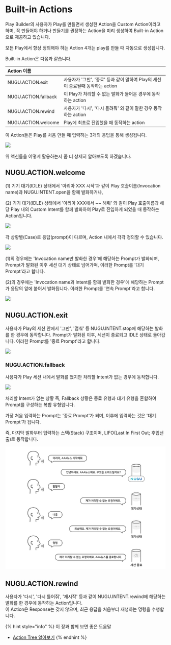 # Built-in Actions

Play Builder의 사용자가 Play를 만들면서 생성한 Action을 Custom Action이라고 하며, 꼭 만들어야 하거나 만들기를 권장하는 Action을 미리 생성하여 Built-in Action으로 제공하고 있습니다.

모든 Play에서 항상 정의해야 하는 Action 4개는 play를 만들 때 자동으로 생성됩니다.

Built-in Action은 다음과 같습니다.

| Action 이름 |  |
| :--- | :--- |
| NUGU.ACTION.exit | 사용자가 '그만', '종료' 등과 같이 말하여 Play의 세션이 종료될때 동작하는 action |
| NUGU.ACTION.fallback | 이 Play가 처리할 수 없는 발화가 들어온 경우에 동작하는 action |
| NUGU.ACTION.rewind | 사용자가 '다시', '다시 들려줘' 와 같이 말한 경우 동작하는 action |
| NUGU.ACTION.welcome | Play에 최초로 진입했을 때 동작하는 action |

이 Action들은 Play를 처음 만들 때 입력하는 3개의 응답을 통해 생성됩니다.

![](../../../.gitbook/assets/ch3_3231_c01.png)

위 액션들을 어떻게 활용하는지 좀 더 상세히 알아보도록 하겠습니다.

## NUGU.ACTION.welcome

\(1\) 기기 대기\(IDLE\) 상태에서 '아리아 XXX 시작'과 같이 Play 호출이름\(Invocation name\)과 NUGU.INTENT.open을 함께 발화하거나,

\(2\) 기기 대기\(IDLE\) 상태에서 '아리아 XXX에서 ~~ 해줘' 와 같이 Play 호출이름과 해당 Play 내의 Custom Intent를 함께 발화하여 Play로 진입하게 되었을 때 동작하는 Action입니다.

![](../../../.gitbook/assets/ch3_3231_c02-1.png)

각 상황별\(Case\)로 응답\(prompt\)이 다르며, Action 내에서 각각 정의할 수 있습니다.

![](../../../.gitbook/assets/ch3_3231_c03.png)

\(1\)의 경우에는 'Invocation name만 발화한 경우'에 해당하는 Prompt가 발화되며, Prompt가 발화된 이후 세션 대기 상태로 넘어가며, 이러한 Prompt를 '대기 Prompt'라고 합니다.

\(2\)의 경우에는 'Invocation name과 Intent를 함께 발화한 경우'에 해당하는 Prompt가 응답의 앞에 붙어서 발화됩니다. 이러한 Prompt를 '연속 Prompt'라고 합니다.

![](../../../.gitbook/assets/ch3_3231_01-1.png)

## NUGU.ACTION.exit

사용자가 Play의 세션 안에서 '그만', '멈춰' 등 NUGU.INTENT.stop에 해당하는 발화를 한 경우에 동작합니다. Prompt가 발화된 이후, 세션이 종료되고 IDLE 상태로 돌아갑니다. 이러한 Prompt를 '종료 Prompt'라고 합니다.

![](../../../.gitbook/assets/ch3_3231_c04-1.png)

### NUGU.ACTION.fallback <a id="fallback"></a>

사용자가 Play 세션 내에서 발화를 했지만 처리할 Intent가 없는 경우에 동작합니다.

![](../../../.gitbook/assets/ch3_3231_c05.png)

처리할 Intent가 없는 상황 즉, Fallback 상황은 종료 유형과 대기 유형을 혼합하여 Prompt를 구성하는 복합 유형입니다.

가장 처음 입력하는 Prompt는 '종료 Prompt'가 되며, 이후에 입력하는 것은 '대기 Prompt'가 됩니다.

즉, 마지막 발화부터 입력하는 스택\(Stack\) 구조이며, LIFO\(Last In First Out; 후입선출\)로 동작합니다.

![](../../../.gitbook/assets/ch3_3231_02.png)

## NUGU.ACTION.rewind

사용자가 '다시', '다시 틀어줘', '재시작' 등과 같이 NUGU.INTENT.rewind에 해당하는 발화를 한 경우에 동작하는 Action입니다.  
이 Action은 Response는 갖지 않으며, 최근 응답을 처음부터 재생하는 명령을 수행합니다.

{% hint style="info" %}
이 장과 함께 보면 좋은 도움말

* [Action Tree 알아보기](use-branch-actions.md#use-branch-actions)
{% endhint %}

